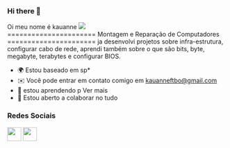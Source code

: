 ### Hi there 👋

<!--

Here are some ideas to get you started:

- 🔭 I’m currently working on ...
- 🌱 I’m currently learning ...
- 👯 I’m looking to collaborate on ...
- 🤔 I’m looking for help with ...
- 💬 Ask me about ...
- 📫 How to reach me: ...
- 😄 Pronouns: ...
- ⚡ Fun fact: ...
-->
Oi meu nome é kauanne ![](https://user-images.githubusercontent.com/18350557/176309783-0785949b-9127-417c-8b55-ab5a4333674e.gif)                       
     ====================== Montagem e Reparação de Computadores ====================== 
ja desenvolvi projetos sobre infra-estrutura, configurar cabo de rede, aprendi também sobre o que são bits, byte, megabyte, terabytes e configurar BIOS.
* 🌍 Estou baseado em sp*
* ✉️ Você pode entrar em contato comigo em [kauanneftbo@gmail.com](mailto:kauanneftbo@gmail.com)[](mailto:kauanneftbo@gmail.com)
 * 🧠 estou aprendendo p Ver mais
* 🤝 Estou aberto a colaborar no tudo
  
 
### Redes Sociais

<p align="left"> <a href="https://www.github.com/ksouzaxx" target="_blank" rel="noreferrer"><img src="https://raw.githubusercontent.com/danielcranney/readme-generator/main/public/icons/socials/github.svg" width="32" height="32" /></a> <a href="http://www.instagram. com/k.souzaxx_" target="_blank" rel="noreferrer"><img src="https://raw.githubusercontent.com/danielcranney/readme-generator/main/public/icons/socials/instagram .svg" width="32" height="32" /></a> </p> 
